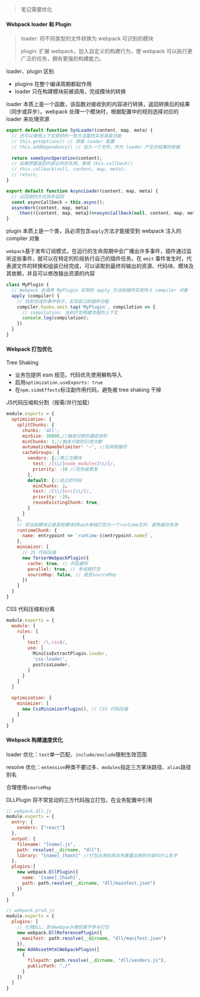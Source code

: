 > 笔记需要优化

#### Webpack loader 和 Plugin

> loader: 将不同类型的文件转换为 webpack 可识别的模块
>
> plugin: 扩展 webpack，加入自定义的构建行为，使 webpack 可以执行更广泛的任务，拥有更强的构建能力。

loader、plugin 区别

- plugins 在整个编译周期都起作用
- loader 只在构建模块前被调用，完成模块的转换

loader 本质上是一个函数，该函数对接收到的内容进行转换，返回转换后的结果（同步或异步）。webpack 处理一个模块时，根据配置中的规则选择对应的 loader 来处理资源

```typescript
export default function SynLoader(content, map, meta) {
  // 还可以使用上下文提供的一些方法属性实现高级功能
  // this.getOptions() // 获取 loader 配置
  // this.addDependency() // 加入一个文件，作为 loader 产生的结果的依赖
  
  return someSyncOperation(content);
  // 如果想要返回内容以外的东西，使用 this.callback()
  // this.callback(null, content, map, meta);
  // return;
}

export default function AsyncLoader(content, map, meta) {
  // 以回调的方式异步返回
  const asyncCallback = this.async();
  asyncWork(content, map, meta)
    .then(({content, map, meta})=>asyncCallback(null, content, map, meta))
}
```

plugin 本质上是一个类，且必须包含`apply`方法才能接受到 webpack 注入的 compiler 对象

`webpack`基于发布订阅模式，在运行的生命周期中会广播出许多事件，插件通过监听这些事件，就可以在特定的阶段执行自己的插件任务。在 `emit` 事件发生时，代表源文件的转换和组装已经完成，可以读取到最终将输出的资源、代码块、模块及其依赖，并且可以修改输出资源的内容

```typescript
class MyPlugin {
  // Webpack 会调用 MyPlugin 实例的 apply 方法给插件实例传入 compiler 对象
  apply (compiler) {
    // 找到合适的事件钩子，实现自己的插件功能
    compiler.hooks.emit.tap('MyPlugin', compilation => {
      // compilation: 当前打包构建流程的上下文
      console.log(compilation);
    })
  }
}
```

#### Webpack 打包优化

Tree Shaking

- 业务包提供 esm 规范，代码优先使用解构导入
- 启用`optimization.useExports: true`
- 在`npm.sideEffects`标注副作用代码，避免被 tree shaking 干掉

JS代码压缩和分割（按需/并行加载）

```js
module.exports = {
  optimization: {
    splitChunks: {
      chunks: 'all',
      minSize: 30000,//触发分割的最低体积
      minChunks: 1,//触发分割的引用次数
      automaticNameDelimiter: '~', //名称链接符
      cacheGroups: {
        vendors: {//第三方模块
          test: /[\\/]node_modules[\\/]/,
          priority: -10 //优先级更高
        },
        default: {//自己的代码
          minChunks: 2，
          test: /[\\/]src[\\/]/,
          priority: -20，
          reuseExistingChunk: true,
        }
      }
    },
    // 将当前模块记录其他模块的hash单独打包为一个runtime文件，避免缓存失效
    runtimeChunk: {
      name: entrypoint => `runtime-${entrypoint.name}`,
    },
    minimizer: [
      // JS 代码压缩
      new TerserWebpackPlugin({
        cache: true, // 开启缓存
        parallel: true, // 多线程打包
        sourceMap: false, // 是否sourceMap
      })
    ]
  }
}
```

CSS 代码压缩和分离

```js
module.exports = {
  module: {
    rules: [
      {
        test: /\.css$/,
        use: [
          MiniCssExtractPlugin.loader,
          'css-loader',
          postcssLoader,
        ]
      }
    ]
  }
  
  optimization: {
    minimizer: [
      new CssMinimizerPlugin(), // CSS 代码压缩
    ]
  }
}
```

#### Webpack 构建速度优化

loader 优化：`test`单一匹配、`include/exclude`限制生效范围

resolve 优化：`extension`种类不要过多、`modules`指定三方某块路径、`alias`路径别名

合理使用`sourceMap`

DLLPlugin 将不常变动的三方代码独立打包，在业务配置中引用

```js
// webpack.dll.js
module.exports = {
  entry: {
    venders: ["react"]
  },
  output: {
    filename: "[name].js",
    path: resolve(__dirname, "dll"),
    library: "[name]_[hash]" //打包出来的库对外暴露出来的内容叫什么名字
  },
  plugins:[
    new webpack.DllPlugin({
      name: '[name]_[hash]',
      path: path.resolve(__dirname, "dll/mainfest.json")
    })
  ]
}

// webpack.prod.js
module.exports = {
  plugins: [
    // 引用DLL，告诉webpack哪些库不参与打包
    new webpack.DllReferencePlugin({
      manifest: path.resolve(__dirname, "dll/manifest.json")
    }),
    new AddAssetHtmlWebpackPlugin([
      {
        filepath: path.resolve(__dirname, "dll/venders.js"),
        publicPath: "./"
      }
    ])
  ]
}
```

